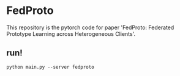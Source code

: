 # FedProto

This repository is the pytorch code for paper 'FedProto: Federated Prototype Learning across Heterogeneous Clients'.

## run!

```
python main.py --server fedproto
```